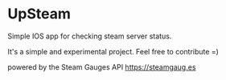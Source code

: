 # UpSteam
Simple IOS app for checking steam server status.

It's a simple and experimental project. Feel free to contribute =)

powered by the Steam Gauges API
https://steamgaug.es
